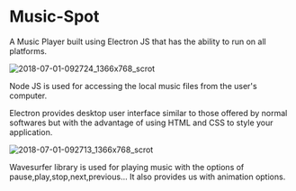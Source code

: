 # Music-Spot

A Music Player built using Electron JS that has the ability to run on all platforms.



![2018-07-01-092724_1366x768_scrot](https://user-images.githubusercontent.com/32201172/42130936-00aea6ae-7d12-11e8-85c6-13859568632c.jpg)



Node JS is used for accessing the local music files from the user's computer.


Electron provides desktop user interface similar to those offered by normal softwares but with the advantage of using 
HTML and CSS to style your application.



![2018-07-01-092713_1366x768_scrot](https://user-images.githubusercontent.com/32201172/42130938-02c9f394-7d12-11e8-8dee-ff22527098a2.jpg)



Wavesurfer library is used for playing music with the options of pause,play,stop,next,previous... It also provides us 
with animation options.
